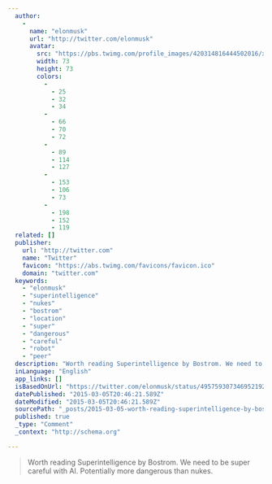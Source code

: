 ```yaml
---
  author: 
    - 
      name: "elonmusk"
      url: "http://twitter.com/elonmusk"
      avatar: 
        src: "https://pbs.twimg.com/profile_images/420314816444502016/xj5TnUsx_bigger.jpeg"
        width: 73
        height: 73
        colors: 
          - 
            - 25
            - 32
            - 34
          - 
            - 66
            - 70
            - 72
          - 
            - 89
            - 114
            - 127
          - 
            - 153
            - 106
            - 73
          - 
            - 198
            - 152
            - 119
  related: []
  publisher: 
    url: "http://twitter.com"
    name: "Twitter"
    favicon: "https://abs.twimg.com/favicons/favicon.ico"
    domain: "twitter.com"
  keywords: 
    - "elonmusk"
    - "superintelligence"
    - "nukes"
    - "bostrom"
    - "location"
    - "super"
    - "dangerous"
    - "careful"
    - "robot"
    - "peer"
  description: "Worth reading Superintelligence by Bostrom. We need to be super careful with AI. Potentially more dangerous than nukes."
  inLanguage: "English"
  app_links: []
  isBasedOnUrl: "https://twitter.com/elonmusk/status/495759307346952192"
  datePublished: "2015-03-05T20:46:21.589Z"
  dateModified: "2015-03-05T20:46:21.589Z"
  sourcePath: "_posts/2015-03-05-worth-reading-superintelligence-by-bostrom-we-need-to-be-su.md"
  published: true
  _type: "Comment"
  _context: "http://schema.org"

---
```

> Worth reading Superintelligence by Bostrom. We need to be super careful with AI. Potentially more dangerous than nukes.